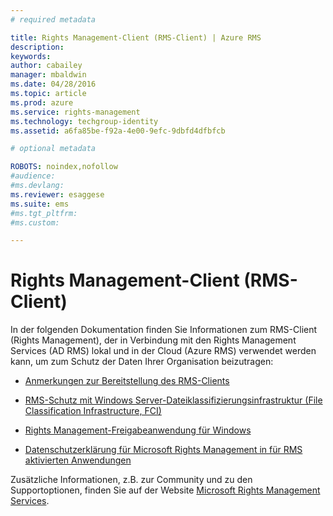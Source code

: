 ```yaml
---
# required metadata

title: Rights Management-Client (RMS-Client) | Azure RMS
description:
keywords:
author: cabailey
manager: mbaldwin
ms.date: 04/28/2016
ms.topic: article
ms.prod: azure
ms.service: rights-management
ms.technology: techgroup-identity
ms.assetid: a6fa85be-f92a-4e00-9efc-9dbfd4dfbfcb

# optional metadata

ROBOTS: noindex,nofollow
#audience:
#ms.devlang:
ms.reviewer: esaggese
ms.suite: ems
#ms.tgt_pltfrm:
#ms.custom:

---
```


#  Rights Management-Client (RMS-Client)
In der folgenden Dokumentation finden Sie Informationen zum RMS-Client (Rights Management), der in Verbindung mit den Rights Management Services (AD RMS) lokal und in der Cloud (Azure RMS) verwendet werden kann, um zum Schutz der Daten Ihrer Organisation beizutragen:

- [Anmerkungen zur Bereitstellung des RMS-Clients](client-deployment-notes.md)

- [RMS-Schutz mit Windows Server-Dateiklassifizierungsinfrastruktur (File Classification Infrastructure, FCI)](configure-fci.md)

- [Rights Management-Freigabeanwendung für Windows](sharing-app-windows.md)

- [Datenschutzerklärung für Microsoft Rights Management in für RMS aktivierten Anwendungen](privacy-statement-rms-enlightened-applications.md)


Zusätzliche Informationen, z.B. zur Community und zu den Supportoptionen, finden Sie auf der Website [Microsoft Rights Management Services](https://www.microsoft.com/rms).




<!--HONumber=Apr16_HO3-->


